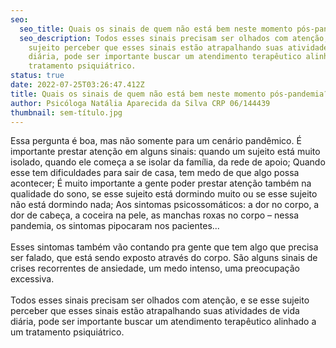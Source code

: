 ```yaml
---
seo:
  seo_title: Quais os sinais de quem não está bem neste momento pós-pandemia?
  seo_description: Todos esses sinais precisam ser olhados com atenção, e se esse
    sujeito perceber que esses sinais estão atrapalhando suas atividades de vida
    diária, pode ser importante buscar um atendimento terapêutico alinhado a um
    tratamento psiquiátrico.
status: true
date: 2022-07-25T03:26:47.412Z
title: Quais os sinais de quem não está bem neste momento pós-pandemia?
author: Psicóloga Natália Aparecida da Silva CRP 06/144439
thumbnail: sem-título.jpg
---
```

<!--StartFragment-->

Essa pergunta é boa, mas não somente para um cenário pandêmico. É importante prestar atenção em alguns sinais: quando um sujeito está muito isolado, quando ele começa a se isolar da família, da rede de apoio; Quando esse tem dificuldades para sair de casa, tem medo de que algo possa acontecer; É muito importante a gente poder prestar atenção também na qualidade do sono, se esse sujeito está dormindo muito ou se esse sujeito não está dormindo nada; Aos sintomas psicossomáticos: a dor no corpo, a dor de cabeça, a coceira na pele, as manchas roxas no corpo – nessa pandemia, os sintomas pipocaram nos pacientes...\
\
Esses sintomas também vão contando pra gente que tem algo que precisa ser falado, que está sendo exposto através do corpo. São alguns sinais de crises recorrentes de ansiedade, um medo intenso, uma preocupação excessiva.\
\
Todos esses sinais precisam ser olhados com atenção, e se esse sujeito perceber que esses sinais estão atrapalhando suas atividades de vida diária, pode ser importante buscar um atendimento terapêutico alinhado a um tratamento psiquiátrico.

<!--EndFragment-->